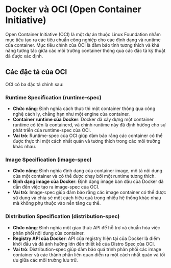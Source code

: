 # Docker và OCI (Open Container Initiative)

Open Container Initiative (OCI) là một dự án thuộc Linux Foundation nhằm mục tiêu tạo ra các tiêu chuẩn công nghiệp cho các định dạng và runtime của container. Mục tiêu chính của OCI là đảm bảo tính tương thích và khả năng tương tác giữa các môi trường container thông qua các đặc tả kỹ thuật đã được xác định.

## Các đặc tả của OCI

OCI có ba đặc tả chính sau:

### Runtime Specification (runtime-spec)

- **Chức năng**: Định nghĩa cách thực thi một container thông qua công nghệ cách ly, chẳng hạn như một engine của container.
- **Container runtime của Docker**: Docker đã xây dựng một container runtime có tên là containerd, và chính runtime này đã định hướng cho sự phát triển của runtime-spec của OCI.
- **Vai trò**: Runtime-spec của OCI giúp đảm bảo rằng các container có thể được thực thi một cách nhất quán và tương thích trong các môi trường khác nhau.

### Image Specification (image-spec)

- **Chức năng**: Định nghĩa định dạng của container image, mô tả nội dung của một container và có thể được chạy bởi một runtime tương thích.
- **Định dạng image của Docker**: Định dạng image ban đầu của Docker đã dẫn đến việc tạo ra image-spec của OCI.
- **Vai trò**: Image-spec giúp đảm bảo rằng các image container có thể được sử dụng và chia sẻ một cách hiệu quả trong nhiều hệ thống khác nhau mà không phụ thuộc vào nền tảng cụ thể.

### Distribution Specification (distribution-spec)

- **Chức năng**: Định nghĩa một giao thức API để hỗ trợ và chuẩn hóa việc phân phối nội dung của container.
- **Registry API của Docker**: API của registry hiện tại của Docker là điểm khởi đầu và đã ảnh hưởng lớn đến thiết kế của Distro Spec của OCI.
- **Vai trò**: Distribution-spec giúp đảm bảo quá trình phân phối các image container và các thành phần liên quan diễn ra một cách nhất quán và tối ưu giữa các môi trường lưu trữ.
